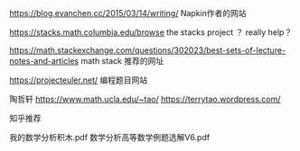 
https://blog.evanchen.cc/2015/03/14/writing/  Napkin作者的网站

https://stacks.math.columbia.edu/browse  the stacks project ？ really help？

https://math.stackexchange.com/questions/302023/best-sets-of-lecture-notes-and-articles math stack 推荐的网址

https://projecteuler.net/  编程题目网站

陶哲轩
https://www.math.ucla.edu/~tao/ 
https://terrytao.wordpress.com/


知乎推荐

我的数学分析积木.pdf
数学分析高等数学例题选解V6.pdf